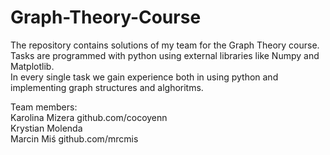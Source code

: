 # Graph-Theory-Course

The repository contains solutions of my team for the Graph Theory course. Tasks are programmed with python using external libraries like Numpy and Matplotlib.   
In every single task we gain experience both in using python and implementing graph structures and alghoritms.

Team members:  
Karolina Mizera github.com/cocoyenn  
Krystian Molenda  
Marcin Miś  github.com/mrcmis  